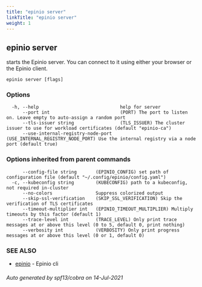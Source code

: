 ```yaml
---
title: "epinio server"
linkTitle: "epinio server"
weight: 1
---
```

## epinio server

starts the Epinio server. You can connect to it using either your browser or the Epinio client.

```
epinio server [flags]
```

### Options

```
  -h, --help                              help for server
      --port int                          (PORT) The port to listen on. Leave empty to auto-assign a random port
      --tls-issuer string                 (TLS_ISSUER) The cluster issuer to use for workload certificates (default "epinio-ca")
      --use-internal-registry-node-port   (USE_INTERNAL_REGISTRY_NODE_PORT) Use the internal registry via a node port (default true)
```

### Options inherited from parent commands

```
      --config-file string       (EPINIO_CONFIG) set path of configuration file (default "~/.config/epinio/config.yaml")
  -c, --kubeconfig string        (KUBECONFIG) path to a kubeconfig, not required in-cluster
      --no-colors                Suppress colorized output
      --skip-ssl-verification    (SKIP_SSL_VERIFICATION) Skip the verification of TLS certificates
      --timeout-multiplier int   (EPINIO_TIMEOUT_MULTIPLIER) Multiply timeouts by this factor (default 1)
      --trace-level int          (TRACE_LEVEL) Only print trace messages at or above this level (0 to 5, default 0, print nothing)
      --verbosity int            (VERBOSITY) Only print progress messages at or above this level (0 or 1, default 0)
```

### SEE ALSO

* [epinio](../epinio)	 - Epinio cli

###### Auto generated by spf13/cobra on 14-Jul-2021
